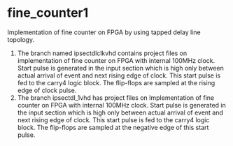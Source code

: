 # fine_counter1
Implementation of fine counter on FPGA by using tapped delay line topology.

1) The branch named ipsectdlclkvhd contains project files on implementation of fine counter on FPGA with internal 100MHz clock. Start pulse is generated in the input section which is high only between actual arrival of event and next rising edge of clock. This start pulse is fed to the carry4 logic block. The flip-flops are sampled at the rising edge of clock pulse.
2) The branch ipsectdl_1vhd has project files on Implementation of fine counter on FPGA with internal 100MHz clock. Start pulse is generated in the input section which is high only between actual arrival of event and next rising edge of clock. This start pulse is fed to the carry4 logic block. The flip-flops are sampled at the negative edge of this start pulse.
